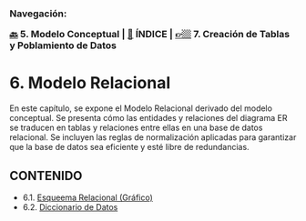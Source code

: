 <h3>Navegación:<br>

[🔙](../5/5.md) 5. Modelo Conceptual | [📜](../README.md) ÍNDICE | [👉🏼](../7/7.md) 7. Creación de Tablas y Poblamiento de Datos

# 6. Modelo Relacional
En este capítulo, se expone el Modelo Relacional derivado del modelo conceptual. Se presenta cómo las entidades y relaciones del diagrama ER se traducen en tablas y relaciones entre ellas en una base de datos relacional. Se incluyen las reglas de normalización aplicadas para garantizar que la base de datos sea eficiente y esté libre de redundancias.

## CONTENIDO
- 6.1. [Esqueema Relacional (Gráfico)](6.1/6.1.md)
- 6.2. [Diccionario de Datos](6.2/6.2.md)

